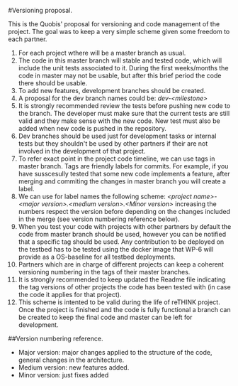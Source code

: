 #Versioning proposal.

This is the Quobis' proposal for  versioning and code management of the project. The goal was to keep a very simple scheme given some freedom to each partner.

1. For each project wthere will be a master branch as usual.
2. The code in this master branch will stable and tested code, which will include the unit tests associated to it. During the first weeks/months the code in master may not be usable, but after this brief period the code there should be usable. 
3. To add new features, development branches should be created. 
4. A proposal for the dev branch names could be: *dev-\<milestone\>*
5. It is strongly recommended review the tests before pushing new code to the branch. The developer must make sure that the current tests are still valid and they make sense with the new code. New test must also be added when new code is pushed in the repository.
6. Dev branches should be used just for development tasks or internal tests but they shouldn't be used by other partners if their are not involved in the development of that project.
7. To refer exact point in the project code timeline, we can use tags in master branch. Tags are friendly labels for commits. For example, if you have susscesully tested that some new code implements a feature, after merging and commiting the changes in master branch you will create a label.
8. We can use for label names the following scheme: *\<project name\>\-\<major version\>.\<medium version\>.\<Minor version\>*
increasing the numbers respect the version before depending on the changes included in the merge (see version numbering reference below).
9. When you test your code with projects with other partners by default the code from master branch should be used, however you can be notified that a specific tag should be used. Any contribution to be deployed on the testbed has to be tested using the docker image that WP-6 will provide as a OS-baseline for all testbed deployments.
10. Partners which are in charge of different projects can keep a coherent versioning numbering in the tags of their master branches.
11. It is strongly recommended to keep updated the Readme file indicating the tag versions of other projects the code has been tested with (in case the code it applies for that project).
12. This scheme is intented to be valid during the life of reTHINK project. Once the project is finished and the code is fully functional a branch can be created to keep the final code and master can be left for development.

##Version numbering reference. 
* Major version: major changes applied to the structure of the code, general changes in the architecture.    
* Medium version: new features added.
* Minor version: just fixes added
